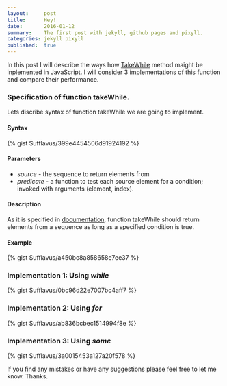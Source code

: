 ```yaml
---
layout:     post
title:      Hey!
date:       2016-01-12
summary:    The first post with jekyll, github pages and pixyll.
categories: jekyll pixyll
published:  true
---
```


In this post I will describe the ways how [TakeWhile](https://msdn.microsoft.com/ru-ru/library/bb548775(v=vs.110).aspx) method maight be inplemented in JavaScript. I will consider 3 implementations of this function and compare their performance. 

### Specification of function takeWhile.

Lets discribe syntax of function takeWhile we are going to implement.

#### Syntax

{% gist Sufflavus/399e4454506d91924192 %}

#### Parameters
- *source* - the sequence to return elements from
- *predicate* - a function to test each source element for a condition; invoked with arguments (element, index).

#### Description
As it is specified in [documentation](https://msdn.microsoft.com/ru-ru/library/bb548775(v=vs.110).aspx), function takeWhile should return elements from a sequence as long as a specified condition is true.

#### Example

{% gist Sufflavus/a450bc8a858658e7ee37 %}

### Implementation 1: Using *while*

{% gist Sufflavus/0bc96d22e7007bc4aff7 %}

### Implementation 2: Using *for*

{% gist Sufflavus/ab836bcbec1514994f8e %}

### Implementation 3: Using *some*

{% gist Sufflavus/3a0015453a127a20f578 %}


If you find any mistakes or have any suggestions please feel free to let me know. Thanks.
